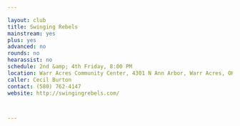 ```yaml
---

layout: club
title: Swinging Rebels
mainstream: yes
plus: yes
advanced: no
rounds: no
hearassist: no
schedule: 2nd &amp; 4th Friday, 8:00 PM
location: Warr Acres Community Center, 4301 N Ann Arbor, Warr Acres, OK
caller: Cecil Burton
contact: (580) 762-4147
website: http://swingingrebels.com/



---
```


